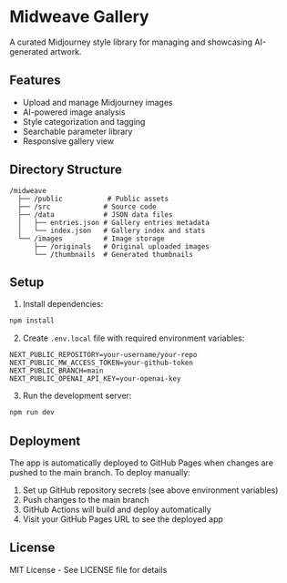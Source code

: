 # Midweave Gallery

A curated Midjourney style library for managing and showcasing AI-generated artwork.

## Features

- Upload and manage Midjourney images
- AI-powered image analysis
- Style categorization and tagging
- Searchable parameter library
- Responsive gallery view

## Directory Structure

```
/midweave
  ├── /public           # Public assets
  ├── /src             # Source code
  ├── /data            # JSON data files
  │   ├── entries.json # Gallery entries metadata
  │   └── index.json   # Gallery index and stats
  └── /images          # Image storage
      ├── /originals   # Original uploaded images
      └── /thumbnails  # Generated thumbnails
```

## Setup

1. Install dependencies:
```bash
npm install
```

2. Create `.env.local` file with required environment variables:
```
NEXT_PUBLIC_REPOSITORY=your-username/your-repo
NEXT_PUBLIC_MW_ACCESS_TOKEN=your-github-token
NEXT_PUBLIC_BRANCH=main
NEXT_PUBLIC_OPENAI_API_KEY=your-openai-key
```

3. Run the development server:
```bash
npm run dev
```

## Deployment

The app is automatically deployed to GitHub Pages when changes are pushed to the main branch. To deploy manually:

1. Set up GitHub repository secrets (see above environment variables)
2. Push changes to the main branch
3. GitHub Actions will build and deploy automatically
4. Visit your GitHub Pages URL to see the deployed app

## License

MIT License - See LICENSE file for details
